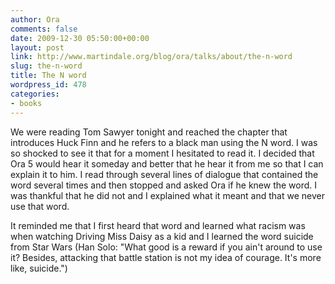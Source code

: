 ```yaml
---
author: Ora
comments: false
date: 2009-12-30 05:50:00+00:00
layout: post
link: http://www.martindale.org/blog/ora/talks/about/the-n-word
slug: the-n-word
title: The N word
wordpress_id: 478
categories:
- books
---
```


We were reading Tom Sawyer tonight and reached the chapter that introduces Huck Finn and he refers to a black man using the N word. I was so shocked to see it that for a moment I hesitated to read it. I decided that Ora 5 would hear it someday and better that he hear it from me so that I can explain it to him. I read through several lines of dialogue that contained the word several times and then stopped and asked Ora if he knew the word. I was thankful that he did not and I explained what it meant and that we never use that word.  
  
It reminded me that I first heard that word and learned what racism was when watching Driving Miss Daisy as a kid and I learned the word suicide from Star Wars (Han Solo: "What good is a reward if you ain't around to use it? Besides, attacking that battle station is not my idea of courage. It's more like, suicide.")
